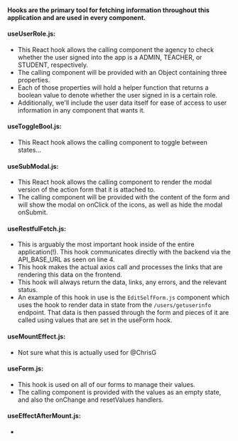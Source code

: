 #### Hooks are the primary tool for fetching information throughout this application and are used in every component. 

#### useUserRole.js:
 * This React hook allows the calling component the agency to check whether the user signed into the app is a ADMIN, TEACHER, or STUDENT, respectively.
 * The calling component will be provided with an Object containing three properties.
 * Each of those properties will hold a helper function that returns a boolean value to denote whether the user signed in is a certain role.
 * Additionally, we'll include the user data itself for ease of access to user information in any component that wants it.

 #### useToggleBool.js:
 * This React hook allows the calling component to toggle between states...

 #### useSubModal.js:
 * This React hook allows the calling component to render the modal version of the action form that it is attached to.
 * The calling component will be provided with the content of the form and will show the modal on onClick of the icons, as well as hide the modal onSubmit.

 #### useRestfulFetch.js:
 * This is arguably the most important hook inside of the entire application(!). This hook communicates directly with the backend via the API_BASE_URL as seen on line 4.
 * This hook makes the actual axios call and processes the links that are rendering this data on the frontend. 
 * This hook will always return the data, links, any errors, and the relevant status.
 * An example of this hook in use is the `EditSelfForm.js` component which uses the hook to render data in state from the `/users/getuserinfo` endpoint. That data is then passed through the form and pieces of it are called using values that are set in the useForm hook. 

#### useMountEffect.js:
* Not sure what this is actually used for @ChrisG

#### useForm.js: 
* This hook is used on all of our forms to manage their values.
* The calling component is provided with the values as an empty state, and also the onChange and resetValues handlers. 

#### useEffectAfterMount.js:
* 


